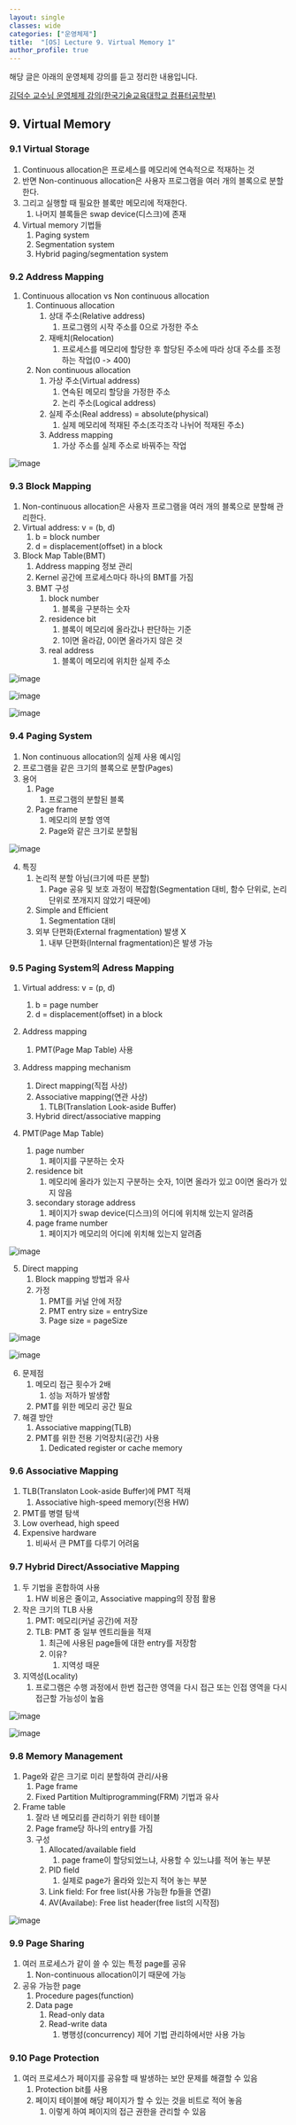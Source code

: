 ```yaml
---
layout: single
classes: wide
categories: ["운영체제"]
title:  "[OS] Lecture 9. Virtual Memory 1"
author_profile: true
---
```


해당 글은 아래의 운영체제 강의를 듣고 정리한 내용입니다.

[김덕수 교수님 운영체제 강의(한국기술교육대학교 컴퓨터공학부)](https://www.youtube.com/watch?v=YCfP9I4K-8Y&list=PLBrGAFAIyf5rby7QylRc6JxU5lzQ9c4tN&index=27)

## 9. Virtual Memory

### 9.1 Virtual Storage

1. Continuous allocation은 프로세스를 메모리에 연속적으로 적재하는 것
2. 반면 Non-continuous allocation은 사용자 프로그램을 여러 개의 블록으로 분할한다.
3. 그리고 실행할 때 필요한 블록만 메모리에 적재한다.
   1. 나머지 블록들은 swap device(디스크)에 존재
4. Virtual memory 기법들
   1. Paging system
   2. Segmentation system
   3. Hybrid paging/segmentation system

### 9.2 Address Mapping

1. Continuous allocation vs Non continuous allocation
   1. Continuous allocation
      1. 상대 주소(Relative address)
         1. 프로그램의 시작 주소를 0으로 가정한 주소
      2. 재배치(Relocation)
         1. 프로세스를 메모리에 할당한 후 할당된 주소에 따라 상대 주소를 조정하는 작업(0 -> 400)
   2. Non continuous allocation
      1. 가상 주소(Virtual address)
         1. 연속된 메모리 할당을 가정한 주소
         2. 논리 주소(Logical address)
      2. 실제 주소(Real address) = absolute(physical)
         1. 실제 메모리에 적재된 주소(조각조각 나뉘어 적재된 주소)
      3. Address mapping
         1. 가상 주소를 실제 주소로 바꿔주는 작업

![image](/assets/images/os-lecture/lecture9/9.1.jpg)

### 9.3 Block Mapping

1. Non-continuous allocation은 사용자 프로그램을 여러 개의 블록으로 분할해 관리한다.
2. Virtual address: v = (b, d)
   1. b = block number
   2. d = displacement(offset) in a block
3. Block Map Table(BMT)
   1. Address mapping 정보 관리
   2. Kernel 공간에 프로세스마다 하나의 BMT를 가짐
   3. BMT 구성
      1. block number
         1. 블록을 구분하는 숫자
      2. residence bit
         1. 블록이 메모리에 올라갔나 판단하는 기준
         2. 1이면 올라감, 0이면 올라가지 않은 것
      3. real address
         1. 블록이 메모리에 위치한 실제 주소 

![image](/assets/images/os-lecture/lecture9/9.2.jpg)

![image](/assets/images/os-lecture/lecture9/9.3.jpg)

![image](/assets/images/os-lecture/lecture9/9.4.jpg)

### 9.4 Paging System

1. Non continuous allocation의 실제 사용 예시임
2. 프로그램을 같은 크기의 블록으로 분할(Pages)
3. 용어
   1. Page
      1. 프로그램의 분할된 블록
   2. Page frame
      1. 메모리의 분할 영역
      2. Page와 같은 크기로 분할됨

![image](/assets/images/os-lecture/lecture9/9.5.jpg)

4. 특징
   1. 논리적 분할 아님(크기에 따른 분할)
      1. Page 공유 및 보호 과정이 복잡함(Segmentation 대비, 함수 단위로, 논리 단위로 쪼개지지 않았기 때문에)
   2. Simple and Efficient
      1. Segmentation 대비
   3. 외부 단편화(External fragmentation) 발생 X
      1. 내부 단편화(Internal fragmentation)은 발생 가능

### 9.5 Paging System의 Adress Mapping

1. Virtual address: v = (p, d)
    1. b = page number
    2. d = displacement(offset) in a block
2. Address mapping
   1. PMT(Page Map Table) 사용
3. Address mapping mechanism
   1. Direct mapping(직접 사상)
   2. Associative mapping(연관 사상)
      1. TLB(Translation Look-aside Buffer)
   3. Hybrid direct/associative mapping
   
4. PMT(Page Map Table)
   1. page number
      1. 페이지를 구분하는 숫자
   2. residence bit
      1. 메모리에 올라가 있는지 구분하는 숫자, 1이면 올라가 있고 0이면 올라가 있지 않음
   3. secondary storage address
      1. 페이지가 swap device(디스크)의 어디에 위치해 있는지 알려줌
   4. page frame number
      1. 페이지가 메모리의 어디에 위치해 있는지 알려줌

![image](/assets/images/os-lecture/lecture9/9.6.jpg)

5. Direct mapping
   1. Block mapping 방법과 유사
   2. 가정
      1. PMT를 커널 안에 저장
      2. PMT entry size = entrySize
      3. Page size = pageSize

![image](/assets/images/os-lecture/lecture9/9.7.jpg)

![image](/assets/images/os-lecture/lecture9/9.8.jpg)

6. 문제점
   1. 메모리 접근 횟수가 2배
      1. 성능 저하가 발생함
   2. PMT를 위한 메모리 공간 필요
7. 해결 방안
   1. Associative mapping(TLB)
   2. PMT를 위한 전용 기억장치(공간) 사용
      1. Dedicated register or cache memory

### 9.6 Associative Mapping

1. TLB(Translaton Look-aside Buffer)에 PMT 적재
   1. Associative high-speed memory(전용 HW)
2. PMT를 병렬 탐색
3. Low overhead, high speed
4. Expensive hardware
   1. 비싸서 큰 PMT를 다루기 어려움

### 9.7 Hybrid Direct/Associative Mapping

1. 두 기법을 혼합하여 사용
   1. HW 비용은 줄이고, Associative mapping의 장점 활용
2. 작은 크기의 TLB 사용
   1. PMT: 메모리(커널 공간)에 저장
   2. TLB: PMT 중 일부 엔트리들을 적재
      1. 최근에 사용된 page들에 대한 entry를 저장함
      2. 이유?
         1. 지역성 때문
3. 지역성(Locality)
   1. 프로그램은 수행 과정에서 한번 접근한 영역을 다시 접근 또는 인접 영역을 다시 접근할 가능성이 높음

![image](/assets/images/os-lecture/lecture9/9.9.jpg)

![image](/assets/images/os-lecture/lecture9/9.10.jpg)

### 9.8 Memory Management

1. Page와 같은 크기로 미리 분할하여 관리/사용
   1. Page frame 
   2. Fixed Partition Multiprogramming(FRM) 기법과 유사
2. Frame table
   1. 잘라 낸 메모리를 관리하기 위한 테이블
   2. Page frame당 하나의 entry를 가짐
   3. 구성
      1. Allocated/available field
         1. page frame이 할당되었느냐, 사용할 수 있느냐를 적어 놓는 부분
      2. PID field
         1. 실제로 page가 올라와 있는지 적어 놓는 부분
      3. Link field: For free list(사용 가능한 fp들을 연결)
      4. AV(Availabe): Free list header(free list의 시작점)

![image](/assets/images/os-lecture/lecture9/9.11.jpg)

### 9.9 Page Sharing

1. 여러 프로세스가 같이 쓸 수 있는 특정 page를 공유
   1. Non-continuous allocation이기 때문에 가능
2. 공유 가능한 page
   1. Procedure pages(function)
   2. Data page
      1. Read-only data
      2. Read-write data
         1. 병행성(concurrency) 제어 기법 관리하에서만 사용 가능

### 9.10 Page Protection

1. 여러 프로세스가 페이지를 공유할 때 발생하는 보안 문제를 해결할 수 있음
   1. Protection bit를 사용
   2. 페이지 테이블에 해당 페이지가 할 수 있는 것을 비트로 적어 놓음
      1. 이렇게 하여 페이지의 접근 권한을 관리할 수 있음
